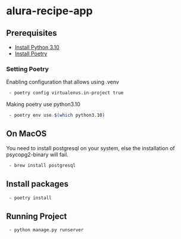 # alura-recipe-app

## Prerequisites

- [Install Python 3.10](https://computingforgeeks.com/how-to-install-python-on-ubuntu-linux-system/)
- [Install Poetry](https://python-poetry.org/docs/master/#installation)

### Setting Poetry

Enabling configuration that allows using .venv

```sh
 - poetry config virtualenvs.in-project true
```

Making poetry use python3.10

```sh
 - poetry env use $(which python3.10)
```

## On MacOS

You need to install postgresql on your system, else the installation of psycopg2-binary will fail.

```sh
 - brew install postgresql
```

## Install packages

```sh
 - poetry install
```

## Running Project

```sh
 - python manage.py runserver
```

